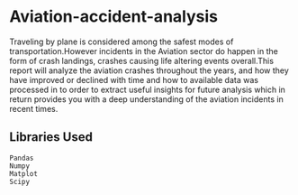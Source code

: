 # Aviation-accident-analysis


Traveling by plane is considered among the safest modes of transportation.However incidents in the Aviation sector do happen in the form of crash landings, crashes causing life altering events overall.This report will analyze the aviation crashes throughout the years, and how they have improved or declined with time and how to available data was processed in to order to extract useful insights for future analysis which in return provides you with a deep understanding of the aviation incidents in recent times.

## Libraries Used

    Pandas
    Numpy
    Matplot
    Scipy

